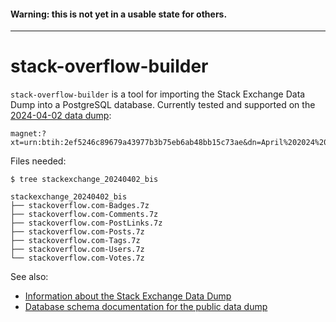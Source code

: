 #### Warning: this is not yet in a usable state for others.

-------------------------------------------------------------------------------

# stack-overflow-builder


`stack-overflow-builder` is a tool for importing the Stack Exchange Data Dump into a PostgreSQL database. Currently tested and supported on the [2024-04-02 data dump](https://archive.org/details/stackexchange_20240402_bis):

```
magnet:?xt=urn:btih:2ef5246c89679a43977b3b75eb6ab48bb15c73ae&dn=April%202024%20Stack%20Exchange%20Data%20Dump%20(fixed)
```

Files needed:

```
$ tree stackexchange_20240402_bis

stackexchange_20240402_bis
├── stackoverflow.com-Badges.7z
├── stackoverflow.com-Comments.7z
├── stackoverflow.com-PostLinks.7z
├── stackoverflow.com-Posts.7z
├── stackoverflow.com-Tags.7z
├── stackoverflow.com-Users.7z
└── stackoverflow.com-Votes.7z
```

See also:

- [Information about the Stack Exchange Data Dump](https://meta.stackexchange.com/questions/224873/all-stack-exchange-data-dumps/224922#224922)
- [Database schema documentation for the public data dump](https://meta.stackexchange.com/questions/2677/database-schema-documentation-for-the-public-data-dump-and-sede)
